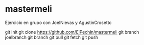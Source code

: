 # mastermeli
Ejercicio en grupo con JoelNievas y AgustinCrosetto

git init
git clone https://github.com/ElPechin/mastermeli
git branch joelbranch
git branch
git pull
git fetch
git push
